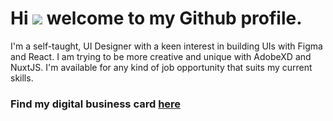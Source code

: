 # Hi ![](https://user-images.githubusercontent.com/18350557/176309783-0785949b-9127-417c-8b55-ab5a4333674e.gif) welcome to my Github profile.

I'm a self-taught, UI Designer with a keen interest in building UIs with Figma and React. I am trying to be more creative and unique with AdobeXD and NuxtJS. I'm available for any kind of job opportunity that suits my current skills.

### Find my digital business card [here](http://joeokatbusinesscard.pages.dev)
